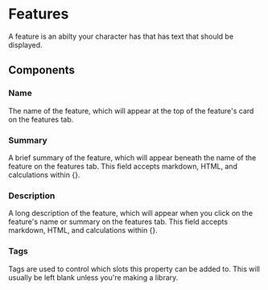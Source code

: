 # Features

A feature is an abilty your character has that has text that should be displayed.

## Components

### Name

The name of the feature, which will appear at the top of the feature's card on the features tab.

### Summary

A brief summary of the feature, which will appear beneath the name of the feature on the features tab. This field accepts markdown, HTML, and calculations within {}.

### Description

A long description of the feature, which will appear when you click on the feature's name or summary on the features tab. This field accepts markdown, HTML, and calculations within {}.

### Tags

Tags are used to control which slots this property can be added to. This will usually be left blank unless you're making a library.

